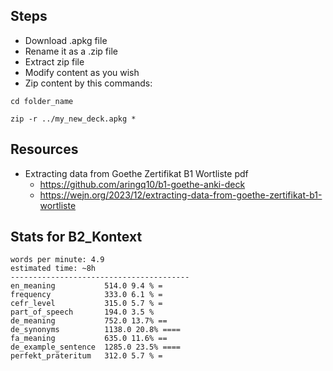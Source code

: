 ## Steps
- Download .apkg file
- Rename it as a .zip file
- Extract zip file
- Modify content as you wish
- Zip content by this commands:

`cd folder_name`

`zip -r ../my_new_deck.apkg *`

## Resources
- Extracting data from Goethe Zertifikat B1 Wortliste pdf
    - https://github.com/aringq10/b1-goethe-anki-deck
    - https://wejn.org/2023/12/extracting-data-from-goethe-zertifikat-b1-wortliste


## Stats for B2_Kontext
```
words per minute: 4.9
estimated time: ~8h
----------------------------------------
en_meaning           514.0 9.4 % =
frequency            333.0 6.1 % =
cefr_level           315.0 5.7 % =
part_of_speech       194.0 3.5 % 
de_meaning           752.0 13.7% ==
de_synonyms          1138.0 20.8% ====
fa_meaning           635.0 11.6% ==
de_example_sentence  1285.0 23.5% ====
perfekt_präteritum   312.0 5.7 % =
```